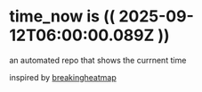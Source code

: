 # time_now is (( 2025-09-12T06:00:00.089Z ))

an automated repo that shows the currnent time

inspired by [breakingheatmap](https://github.com/breakingheatmap/breakingheatmap)